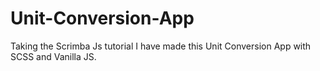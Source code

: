 # Unit-Conversion-App

Taking the Scrimba Js tutorial I have made this Unit Conversion App with SCSS and Vanilla JS.
